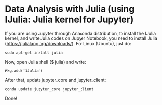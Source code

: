 # Data Analysis with Julia (using IJulia: Julia kernel for Jupyter)

If you are using Jupyter through Anaconda distribution, to install the IJulia kernel, and write Julia codes on Jupyer Notebook, 
you need to install Julia (https://julialang.org/downloads/). For Linux (Ubuntu), just do:

```
sudo apt-get install julia
```

Now, open Julia shell ($ julia) and write:

```
Pkg.add("IJulia")
```

After that, update jupyter_core and jupyter_client:

```
conda update jupyter_core jupyter_client
```

Done!
